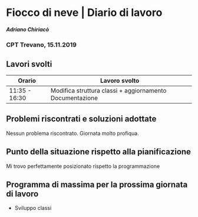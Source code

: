 

# Fiocco di neve | Diario di lavoro
##### Adriano Chiriacò
### CPT Trevano, 15.11.2019

## Lavori svolti


|Orario        |Lavoro svolto                 |
|--------------|---------------------------------------------------------|
|11:35 - 16:30 |Modifica struttura classi + aggiornamento  Documentazione  |


##  Problemi riscontrati e soluzioni adottate
Nessun problema riscontrato. Giornata molto profiqua.
##  Punto della situazione rispetto alla pianificazione
Mi trovo perfettamente posizionato rispetto la programmazione

## Programma di massima per la prossima giornata di lavoro
- Sviluppo classi
